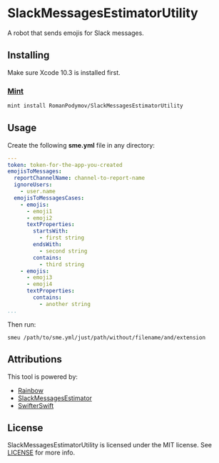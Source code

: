 # SlackMessagesEstimatorUtility

A robot that sends emojis for Slack messages.

## Installing

Make sure Xcode 10.3 is installed first.

### [Mint](https://github.com/yonaskolb/mint)
```sh
mint install RomanPodymov/SlackMessagesEstimatorUtility
```

## Usage

Create the following **sme.yml** file in any directory:

```yml
---
token: token-for-the-app-you-created
emojisToMessages:
  reportChannelName: channel-to-report-name
  ignoreUsers:
    - user.name
  emojisToMessagesCases:
    - emojis:
      - emoji1
      - emoji2
      textProperties:
        startsWith: 
          - first string
        endsWith:
          - second string
        contains: 
          - third string
    - emojis:
      - emoji3
      - emoji4
      textProperties:
        contains: 
          - another string
...
```

Then run:

```shell
smeu /path/to/sme.yml/just/path/without/filename/and/extension
```

## Attributions

This tool is powered by:

- [Rainbow](https://github.com/onevcat/Rainbow)
- [SlackMessagesEstimator](https://github.com/RomanPodymov/SlackMessagesEstimator)
- [SwifterSwift](https://github.com/SwifterSwift/SwifterSwift)

## License

SlackMessagesEstimatorUtility is licensed under the MIT license. See [LICENSE](LICENSE) for more info.
